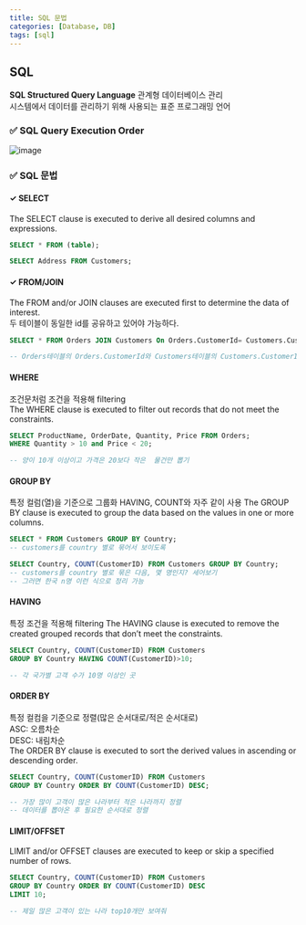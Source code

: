 ```yaml
---
title: SQL 문법
categories: [Database, DB]
tags: [sql]
---
```


## **SQL**

**SQL Structured Query Language**
관계형 데이터베이스 관리  
시스템에서 데이터를 관리하기 위해 사용되는 표준 프로그래밍 언어

### ✅ SQL Query Execution Order

![image](https://github.com/soheeparklee/sc_project_memo_improved/assets/97790983/bc4a178c-8e59-4679-bfc3-bd538509fc0f)

### ✅ SQL 문법

#### ✓ SELECT

The SELECT clause is executed to derive all desired columns and expressions.

```sql
SELECT * FROM (table);

SELECT Address FROM Customers;
```

#### ✓ FROM/JOIN

The FROM and/or JOIN clauses are executed first to determine the data of interest.  
두 테이블이 동일한 id를 공유하고 있어야 가능하다.

```sql
SELECT * FROM Orders JOIN Customers On Orders.CustomerId= Customers.CustomerId;

-- Orders테이블의 Orders.CustomerId와 Customers테이블의 Customers.CustomerId가 같은 애들을 합쳐 달라.
```

#### WHERE

조건문처럼 조건을 적용해 filtering  
The WHERE clause is executed to filter out records that do not meet the constraints.

```sql
SELECT ProductName, OrderDate, Quantity, Price FROM Orders;
WHERE Quantity > 10 and Price < 20;

-- 양이 10개 이상이고 가격은 20보다 작은  물건만 뽑기
```

#### GROUP BY

특정 컬럼(열)을 기준으로 그룹화
HAVING, COUNT와 자주 같이 사용
The GROUP BY clause is executed to group the data based on the values in one or more columns.

```sql
SELECT * FROM Customers GROUP BY Country;
-- customers를 country 별로 묶어서 보이도록

SELECT Country, COUNT(CustomerID) FROM Customers GROUP BY Country;
-- customers를 country 별로 묶은 다음, 몇 명인지? 세어보기
-- 그러면 한국 n명 이런 식으로 정리 가능
```

#### HAVING

특정 조건을 적용해 filtering
The HAVING clause is executed to remove the created grouped records that don’t meet the constraints.

```sql
SELECT Country, COUNT(CustomerID) FROM Customers
GROUP BY Country HAVING COUNT(CustomerID)>10;

-- 각 국가별 고객 수가 10명 이상인 곳
```

#### ORDER BY

특정 컬컴을 기준으로 정렬(많은 순서대로/적은 순서대로)  
ASC: 오름차순  
DESC: 내림차순  
The ORDER BY clause is executed to sort the derived values in ascending or descending order.

```sql
SELECT Country, COUNT(CustomerID) FROM Customers
GROUP BY Country ORDER BY COUNT(CustomerID) DESC;

-- 가장 많이 고객이 많은 나라부터 적은 나라까지 정렬
-- 데이터를 뽑아온 후 필요한 순서대로 정렬
```

#### LIMIT/OFFSET

LIMIT and/or OFFSET clauses are executed to keep or skip a specified number of rows.

```sql
SELECT Country, COUNT(CustomerID) FROM Customers
GROUP BY Country ORDER BY COUNT(CustomerID) DESC
LIMIT 10;

-- 제일 많은 고객이 있는 나라 top10개만 보여줘
```
